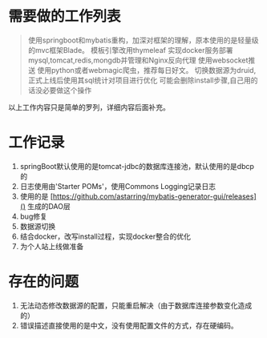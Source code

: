 # 需要做的工作列表

> 使用springboot和mybatis重构，加深对框架的理解，原本使用的是轻量级的mvc框架Blade。
> 模板引擎改用thymeleaf
> 实现docker服务部署mysql,tomcat,redis,mongdb并管理和Nginx反向代理
> 使用websocket推送
> 使用python或者webmagic爬虫，推荐每日好文。
> 切换数据源为druid,正式上线后使用其sql统计对项目进行优化
> 可能会删除install步骤,自己用的话没必要做这个操作

以上工作内容只是简单的罗列，详细内容后面补充。

# 工作记录

1. springBoot默认使用的是tomcat-jdbc的数据库连接池，默认使用的是dbcp的
2. 日志使用由'Starter POMs'，使用Commons Logging记录日志
3. 使用的是 [https://github.com/astarring/mybatis-generator-gui/releases]() 生成的DAO层
4. bug修复
5. 数据源切换
6. 结合docker，改写install过程，实现docker整合的优化
7. 为个人站上线做准备

# 存在的问题

1. 无法动态修改数据源的配置，只能重启解决（由于数据库连接参数变化造成的）
2. 错误描述直接使用的是中文，没有使用配置文件的方式，存在硬编码。
